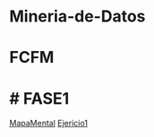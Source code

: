 # Mineria-de-Datos
# FCFM
# # FASE1
[MapaMental](https://github.com/Emilio741/Mineria-de-Datos/blob/main/MapaMental_1_1852600.pdf)
[Ejericio1](https://github.com/Emilio741/Mineria-de-Datos/blob/main/Ej1_BasesDatos_Equipo_6.pdf)
